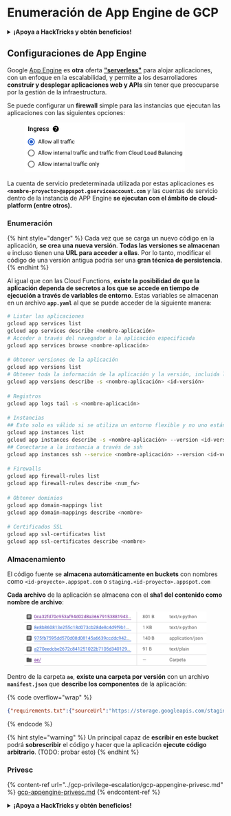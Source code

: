 # Enumeración de App Engine de GCP

<details>

<summary><strong>¡Apoya a HackTricks y obtén beneficios!</strong></summary>

* Si quieres ver a tu **empresa anunciada en HackTricks** o si quieres acceder a la **última versión de PEASS o descargar HackTricks en PDF** ¡Consulta los [**PLANES DE SUSCRIPCIÓN**](https://github.com/sponsors/carlospolop)!
* Obtén el [**oficial PEASS & HackTricks swag**](https://peass.creator-spring.com)
* Descubre [**The PEASS Family**](https://opensea.io/collection/the-peass-family), nuestra colección de exclusivos [**NFTs**](https://opensea.io/collection/the-peass-family)
* **Únete al** 💬 [**grupo de Discord**](https://discord.gg/hRep4RUj7f) o al [**grupo de telegram**](https://t.me/peass) o **sígueme** en **Twitter** 🐦 [**@carlospolopm**](https://twitter.com/carlospolopm).
* **Comparte tus trucos de hacking enviando PR a los repositorios de** [**HackTricks**](https://github.com/carlospolop/hacktricks) y [**HackTricks Cloud**](https://github.com/carlospolop/hacktricks-cloud).

</details>

## Configuraciones de App Engine <a href="#reviewing-app-engine-configurations" id="reviewing-app-engine-configurations"></a>

Google [App Engine](https://cloud.google.com/appengine/) es **otra** oferta [**"serverless"**](https://about.gitlab.com/topics/serverless/) para alojar aplicaciones, con un enfoque en la escalabilidad, y permite a los desarrolladores **construir y desplegar aplicaciones web y APIs** sin tener que preocuparse por la gestión de la infraestructura.

Se puede configurar un **firewall** simple para las instancias que ejecutan las aplicaciones con las siguientes opciones:

<figure><img src="../../../.gitbook/assets/image (3).png" alt=""><figcaption></figcaption></figure>

La cuenta de servicio predeterminada utilizada por estas aplicaciones es **`<nombre-proyecto>@appspot.gserviceaccount.com`** y las cuentas de servicio dentro de la instancia de APP Engine **se ejecutan con el ámbito de cloud-platform (entre otros).**

### Enumeración

{% hint style="danger" %}
Cada vez que se carga un nuevo código en la aplicación, **se crea una nueva versión**. **Todas las versiones se almacenan** e incluso tienen una **URL para acceder a ellas**. Por lo tanto, modificar el código de una versión antigua podría ser una **gran técnica de persistencia**.
{% endhint %}

Al igual que con las Cloud Functions, **existe la posibilidad de que la aplicación dependa de secretos a los que se accede en tiempo de ejecución a través de variables de entorno**. Estas variables se almacenan en un archivo **`app.yaml`** al que se puede acceder de la siguiente manera:

```bash
# Listar las aplicaciones
gcloud app services list
gcloud app services describe <nombre-aplicación>
# Acceder a través del navegador a la aplicación especificada
gcloud app services browse <nombre-aplicación>

# Obtener versiones de la aplicación
gcloud app versions list
# Obtener toda la información de la aplicación y la versión, incluida la URL de la versión específica y el entorno
gcloud app versions describe -s <nombre-aplicación> <id-versión>

# Registros
gcloud app logs tail -s <nombre-aplicación>

# Instancias
## Esto solo es válido si se utiliza un entorno flexible y no uno estándar
gcloud app instances list
gcloud app instances describe -s <nombre-aplicación> --version <id-versión> <ID>
## Conectarse a la instancia a través de ssh
gcloud app instances ssh --service <nombre-aplicación> --version <id-versión> <ID>

# Firewalls
gcloud app firewall-rules list
gcloud app firewall-rules describe <num_fw>

# Obtener dominios
gcloud app domain-mappings list
gcloud app domain-mappings describe <nombre>

# Certificados SSL
gcloud app ssl-certificates list
gcloud app ssl-certificates describe <nombre>
```

### Almacenamiento

El código fuente se **almacena automáticamente en buckets** con nombres como `<id-proyecto>.appspot.com` o `staging.<id-proyecto>.appspot.com`

**Cada archivo** de la aplicación se almacena con el **sha1 del contenido como nombre de archivo**:

<figure><img src="../../../.gitbook/assets/image (4).png" alt=""><figcaption></figcaption></figure>

Dentro de la carpeta **`ae`**, **existe una carpeta por versión** con un archivo **`manifest.json`** que **describe los componentes** de la aplicación:&#x20;

{% code overflow="wrap" %}
```json
{"requirements.txt":{"sourceUrl":"https://storage.googleapis.com/staging.onboarding-host-98efbf97812843.appspot.com/a270eedcbe2672c841251022b7105d340129d108","sha1Sum":"a270eedc_be2672c8_41251022_b7105d34_0129d108"},"main_test.py":{"sourceUrl":"https://storage.googleapis.com/staging.onboarding-host-98efbf97812843.appspot.com/0ca32fd70c953af94d02d8a36679153881943f32","sha1Sum":"0ca32fd7_0c953af9_4d02d8a ...
```
{% endcode %}

{% hint style="warning" %}
Un principal capaz de **escribir en este bucket** podrá **sobrescribir** el código y hacer que la aplicación **ejecute código arbitrario**. (TODO: probar esto)
{% endhint %}

### Privesc

{% content-ref url="../gcp-privilege-escalation/gcp-appengine-privesc.md" %}
[gcp-appengine-privesc.md](../gcp-privilege-escalation/gcp-appengine-privesc.md)
{% endcontent-ref %}

<details>

<summary><strong>¡Apoya a HackTricks y obtén beneficios!</strong></summary>

* Si quieres ver a tu **empresa anunciada en HackTricks** o si quieres acceder a la **última versión de PEASS o descargar HackTricks en PDF** ¡Consulta los [**PLANES DE SUSCRIPCIÓN**](https://github.com/sponsors/carlospolop)!
* Obtén el [**oficial PEASS & HackTricks swag**](https://peass.creator-spring.com)
* Descubre [**The PEASS Family**](https://opensea.io/collection/the-peass-family), nuestra colección de exclusivos [**NFTs**](https://opensea.io/collection/the-peass-family)
* **Únete al** 💬 [**grupo de Discord**](https://discord.gg/hRep4RUj7f) o al [**grupo de telegram**](https://t.me/peass) o **sígueme** en **Twitter** 🐦 [**@carlospolopm**](https://twitter.com/carlospolopm).
* **Comparte tus trucos de hacking enviando PR a los repositorios de** [**HackTricks**](https://github.com/carlospolop/hacktricks) y [**HackTricks Cloud**](https://github.com/carlospolop/hacktricks-cloud).

</details>